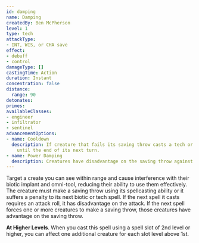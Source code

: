 ```yaml
---
id: damping
name: Damping
createdBy: Ben McPherson
level: 1
type: tech
attackType:
- INT, WIS, or CHA save
effect:
- debuff
- control
damageType: []
castingTime: Action
duration: Instant
concentration: false
distance:
  range: 90
detonates:
primes: 
availableClasses:
- engineer
- infiltrator
- sentinel
advancementOptions:
- name: Cooldown
  description: If creature that fails its saving throw casts a tech or biotic spell, it cannot cast another tech or biotic spell
    until the end of its next turn.
- name: Power Damping
  description: Creatures have disadvantage on the saving throw against this spell.
---
```

Target a create you can see within range and cause interference with their biotic implant and omni-tool, reducing their 
ability to use them effectively. The creature must make a saving throw using its spellcasting ability or it suffers a penalty
to its next biotic or tech spell. If the next spell it casts requires an attack roll, it has disadvantage on the attack.
If the next spell forces one or more creatures to make a saving throw, those creatures have advantage on the saving throw.

__At Higher Levels__. When you cast this spell using a spell slot of 2nd level or higher, you can affect one additional 
creature for each slot level above 1st.
